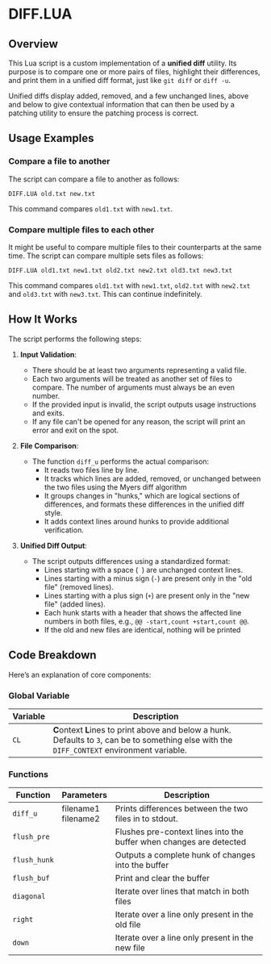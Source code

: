 # DIFF.LUA

## Overview
This Lua script is a custom implementation of a **unified diff** utility. 
Its purpose is to compare one or more pairs of files, 
highlight their differences, and print them in a unified diff format, 
just like `git diff` or `diff -u`.

Unified diffs display added, removed, and a few unchanged lines, above and below
to give contextual information that can then be used by a patching utility 
to ensure the patching process is correct.

## Usage Examples
### Compare a file to another
The script can compare a file to another as follows:
```
DIFF.LUA old.txt new.txt
```
This command compares `old1.txt` with `new1.txt`.
### Compare multiple files to each other
It might be useful to compare multiple files to their counterparts
at the same time. The script can compare multiple sets files as follows:
```
DIFF.LUA old1.txt new1.txt old2.txt new2.txt old3.txt new3.txt
```
This command compares `old1.txt` with `new1.txt`,
`old2.txt` with `new2.txt` and `old3.txt` with `new3.txt`.
This can continue indefinitely.


## How It Works
The script performs the following steps:
1. **Input Validation**:
    - There should be at least two arguments representing a valid file.
    - Each two arguments will be treated as another set of files to compare.
    The number of arguments must always be an even number.
    - If the provided input is invalid, 
    the script outputs usage instructions and exits.
    - If any file can't be opened for any reason,
    the script will print an error and exit on the spot.

2. **File Comparison**:
    - The function `diff_u` performs the actual comparison:
        - It reads two files line by line.
        - It tracks which lines are added, removed, 
        or unchanged between the two files using the Myers diff algorithm
        - It groups changes in "hunks,"
        which are logical sections of differences, 
        and formats these differences in the unified diff style.
        - It adds context lines around hunks to provide additional verification.

3. **Unified Diff Output**:
    - The script outputs differences using a standardized format:
        - Lines starting with a space (` `) are unchanged context lines.
        - Lines starting with a minus sign (`-`) are present only in the "old file" (removed lines).
        - Lines starting with a plus sign (`+`) are present only in the "new file" (added lines).
        - Each hunk starts with a header
        that shows the affected line numbers in both files,
        e.g., `@@ -start,count +start,count @@`.
        - If the old and new files are identical, nothing will be printed

## Code Breakdown
Here’s an explanation of core components:

### Global Variable

| Variable | Description                                                                                                                                    |
|----------|------------------------------------------------------------------------------------------------------------------------------------------------|
| `CL`     | **C**ontext **L**ines to print above and below a hunk. Defaults to `3`, can be to something else with the `DIFF_CONTEXT` environment variable. |

### Functions

| Function     | Parameters              | Description                                                         |
|--------------|-------------------------|---------------------------------------------------------------------|
| `diff_u`     | filename1<br/>filename2 | Prints differences between the two files in to stdout.              |
| `flush_pre`  |                         | Flushes pre-context lines into the buffer when changes are detected |
| `flush_hunk` |                         | Outputs a complete hunk of changes into the buffer                  |
| `flush_buf`  |                         | Print and clear the buffer                                          |
| `diagonal`   |                         | Iterate over lines that match in both files                         |
| `right`      |                         | Iterate over a line only present in the old file                    |
| `down`       |                         | Iterate over a line only present in the new file                    |